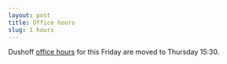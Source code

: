 ```yaml
---
layout: post
title: Office hours
slug: 1 hours
---
```


Dushoff [office hours](/team.html) for this Friday are moved to Thursday 15:30.

